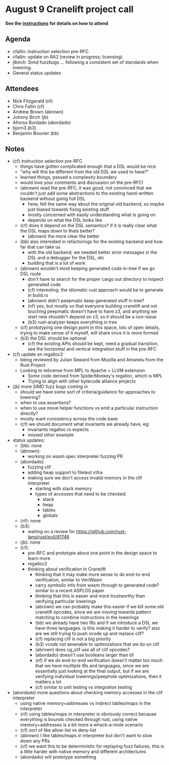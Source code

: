 # August 9 Cranelift project call

**See the [instructions](../README.md) for details on how to attend**

## Agenda
- cfallin: instruction selection pre-RFC
- cfallin: update on RA2 (review in progress; licensing)
- jlbirch: Simd fuzzbugs ... following a consistent set of standards when lowering.
- General status updates

## Attendees

* Nick Fitzgerald (nf)
* Chris Fallin (cf)
* Andrew Brown (abrown)
* Johnny Birch (jb)
* Afonso Bordado (abordado)
* bjorn3 (b3)
* Benjamin Bouvier (bb)

## Notes

* (cf) instruction selection pre-RFC
  * things have gotten complicated enough that a DSL would be nice
  * "why will this be different from the old DSL we used to have?"
  * learned things, passed a complexity boundary
  * would love your comments and discussion on the pre-RFC!
  * (abrown) read the pre-RFC, it was good, not convinced that we couldn't just
    add some abstractions to the existing hand-written backend without going
    full DSL
    * fwiw, felt the same way about the original old backend, so maybe just
      biased towards fixing existing stuff
    * mostly concerned with easily understanding what is going on
    * depends on what the DSL looks like
  * (cf) does it depend on the DSL semantics? if it is really clear what the DSL
    maps down to thats better?
    * (abrown) the more clear the better
  * (bb) also interested in refactorings for the existing backend and how far
    that can take us
    * with the old backend, we needed better error messages in the DSL and a
      debugger for the DSL, etc
    * building that is a lot of work
  * (abrown) wouldn't mind keeping generated code in-tree if we go DSL route
    * don't have to search for the proper cargo out directory to inspect
      generated code
    * (cf) interesting. the idiomatic rust approach would be to generate in
      build.rs
    * (abrown) didn't peepmatic keep generated stuff in tree?
    * (nf) yes, but mostly so that everyone building cranelift and not touching
      peepmatic doesn't have to have z3, and anything we start new shouldn't
      depend on z3, so it should be a non-issue
    * (b3) rust-analyzer keeps everything in tree
  * (cf) prototyping one design point in this space, lots of open details,
    trying to make sense of it myself, will share once it is more formed
  * (b3) the DSL should be optional
    * (cf) the existing APIs should be kept, need a gradual transition, see the
      horizontal and vertical integration stuff in the pre-RFC
* (cf) update on regalloc2
  * being reviewed by Julian Seward from Mozilla and Amaneiu from the Rust
    Project
  * Looking to relicense from MPL to Apache + LLVM extension
    * Some code derived from SpiderMonkey's regalloc, which is MPL
    * Trying to align with other bytecode alliance projects
* (jb) more SIMD fuzz bugs coming in
  * should we have some sort of criteria/guidance for approaches to lowering?
  * when to use assertions?
  * when to use move helper functions vs emit a particular instruction directly?
  * mostly want consistency across the code base
  * (cf) we should document what invariants we already have, eg:
    * invariants regalloc.rs expects
    * missed other example
* status updates:
  * (bb): none
  * (abrown):
    * working on wasm spec interpreter fuzzing PR
  * (abordado):
    * fuzzing clif
    * adding heap support to filetest infra
    * making sure we don't access invalid memory in the clif interpreter
      * starting with stack memory
      * types of accesses that need to be checked:
        * stack
        * heap
        * tables
        * globals
  * (nf): none
  * (b3):
    * waiting on a review for https://github.com/rust-lang/rust/pull/81746
  * (jb): none
  * (cf):
    * pre-RFC and prototype about one point in the design space to learn more
    * regalloc2
    * thinking about verification in Cranelift
      * thinking that it may make more sense to do end-to-end verification,
        similar to VeriWasm
      * carry symbolic info from wasm through to generated code? similar to a
        recent ASPLOS paper
      * thinking that this is easier and more trustworthy than verifying
        particular lowerings
      * (abrown) we can probably make this easier if we kill some old cranelift
        opcodes, since we are moving towards pattern matching to combine
        instructions in the lowerings
      * (bb) we already have two IRs and if we introduce a DSL we have three
        languages. is this making it harder to verify? also are we still trying
        to push vcode up and replace clif?
      * (cf) replacing clif is not a big priority
      * (b3) vcode not amenable to optimizations that we do on clif
      * (abrown) does cg_clif use all of clif opcodes?
      * (abordado) doesn't use booleans larger than b1
      * (nf) if we do end-to-end verification doesn't matter too much that we
        have muiltiple IRs and languages, since we are essentially just looking
        at the final output, but if we are verifying individual
        lowerings/peephole optimizations, then it matters a lot
      * (cf) similar to unit testing vs integration testing
* (abordado) more questions about checking memory accesses in the clif
  interpreter
  * using native memory+addresses vs indirect tables/maps in the interpreter
  * (nf) using tables/maps in interpreter is obviously correct because
    everything is bounds checked through rust, using native memory+addresses is
    a bit more a whack-a-mole scenario
  * (cf) sort of like allow-list vs deny-list
  * (abrown) I like tables/maps in interpreter but don't want to slow down any
    PRs
  * (cf) we want this to be deterministic for replaying fuzz failures, this is a
    little harder with native memory and different architectures
  * (abordado) will prototype something
